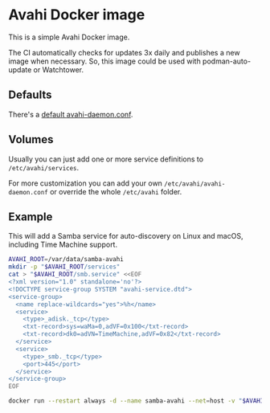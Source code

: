 # Avahi Docker image

This is a simple Avahi Docker image.

The CI automatically checks for updates 3x daily and publishes a new image when necessary. So, this image could be used with podman-auto-update or Watchtower.

## Defaults

There's a [default avahi-daemon.conf](https://github.com/ensody/avahi/blob/main/avahi-daemon.conf).

## Volumes

Usually you can just add one or more service definitions to `/etc/avahi/services`.

For more customization you can add your own `/etc/avahi/avahi-daemon.conf` or override the whole `/etc/avahi` folder.

## Example

This will add a Samba service for auto-discovery on Linux and macOS, including Time Machine support.

```sh
AVAHI_ROOT=/var/data/samba-avahi
mkdir -p "$AVAHI_ROOT/services"
cat > "$AVAHI_ROOT/smb.service" <<EOF
<?xml version="1.0" standalone='no'?>
<!DOCTYPE service-group SYSTEM "avahi-service.dtd">
<service-group>
  <name replace-wildcards="yes">%h</name>
  <service>
    <type>_adisk._tcp</type>
    <txt-record>sys=waMa=0,adVF=0x100</txt-record>
    <txt-record>dk0=adVN=TimeMachine,adVF=0x82</txt-record>
  </service>
  <service>
    <type>_smb._tcp</type>
    <port>445</port>
  </service>
</service-group>
EOF

docker run --restart always -d --name samba-avahi --net=host -v "$AVAHI_ROOT/services/:/etc/avahi/services/" ghcr.io/ensody/avahi:latest
```
